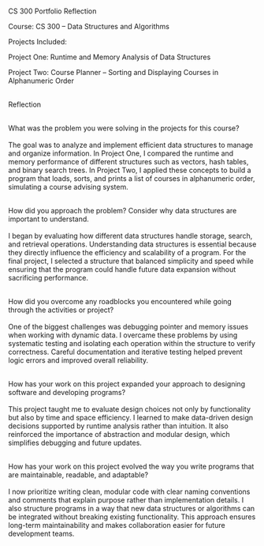 <br>CS 300 Portfolio Reflection</br>

Course: CS 300 – Data Structures and Algorithms<br>

Projects Included:<br>

Project One: Runtime and Memory Analysis of Data Structures

Project Two: Course Planner – Sorting and Displaying Courses in Alphanumeric Order<br>

<br>Reflection</br>

<br>What was the problem you were solving in the projects for this course?</br><br>
The goal was to analyze and implement efficient data structures to manage and organize information. In Project One, I compared the runtime and memory performance of different structures such as vectors, hash tables, and binary search trees. In Project Two, I applied these concepts to build a program that loads, sorts, and prints a list of courses in alphanumeric order, simulating a course advising system.

<br>How did you approach the problem? Consider why data structures are important to understand.</br><br>
I began by evaluating how different data structures handle storage, search, and retrieval operations. Understanding data structures is essential because they directly influence the efficiency and scalability of a program. For the final project, I selected a structure that balanced simplicity and speed while ensuring that the program could handle future data expansion without sacrificing performance.

<br>How did you overcome any roadblocks you encountered while going through the activities or project?</br><br>
One of the biggest challenges was debugging pointer and memory issues when working with dynamic data. I overcame these problems by using systematic testing and isolating each operation within the structure to verify correctness. Careful documentation and iterative testing helped prevent logic errors and improved overall reliability.

<br>How has your work on this project expanded your approach to designing software and developing programs?</br><br>
This project taught me to evaluate design choices not only by functionality but also by time and space efficiency. I learned to make data-driven design decisions supported by runtime analysis rather than intuition. It also reinforced the importance of abstraction and modular design, which simplifies debugging and future updates.

<br>How has your work on this project evolved the way you write programs that are maintainable, readable, and adaptable?</br><br>
I now prioritize writing clean, modular code with clear naming conventions and comments that explain purpose rather than implementation details. I also structure programs in a way that new data structures or algorithms can be integrated without breaking existing functionality. This approach ensures long-term maintainability and makes collaboration easier for future development teams.
